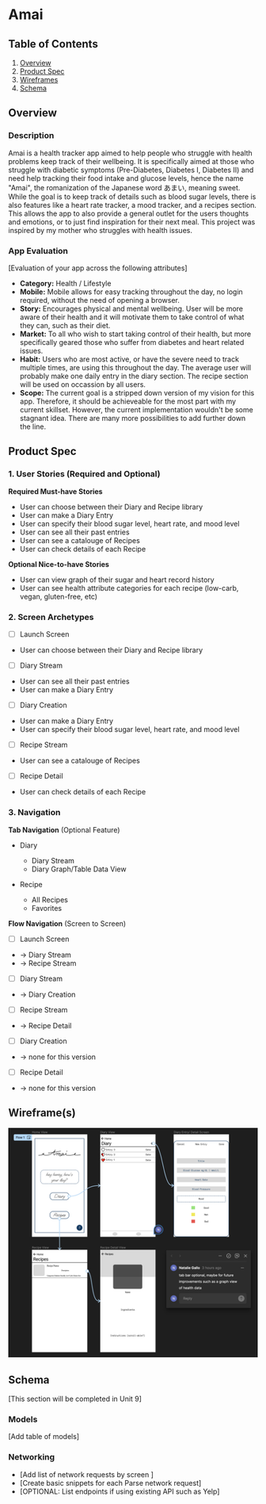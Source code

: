 # Amai

## Table of Contents

1. [Overview](#Overview)
2. [Product Spec](#Product-Spec)
3. [Wireframes](#Wireframes)
4. [Schema](#Schema)

## Overview

### Description

Amai is a health tracker app aimed to help people who struggle with health problems keep track of their wellbeing. It is specifically aimed at those who struggle with diabetic symptoms (Pre-Diabetes, Diabetes I, Diabetes II) and need help tracking their food intake and glucose levels, hence the name "Amai", the romanization of the Japanese word あまい, meaning sweet. While the goal is to keep track of details such as blood sugar levels, there is also features like a heart rate tracker, a mood tracker, and a recipes section. This allows the app to also provide a general outlet for the users thoughts and emotions, or to just find inspiration for their next meal. This project was inspired by my mother who struggles with health issues.

### App Evaluation

[Evaluation of your app across the following attributes]
- **Category:** Health / Lifestyle
- **Mobile:** Mobile allows for easy tracking throughout the day, no login required, without the need of opening a browser. 
- **Story:** Encourages physical and mental wellbeing. User will be more aware of their health and it will motivate them to take control of what they can, such as their diet.
- **Market:** To all who wish to start taking control of their health, but more specifically geared those who suffer from diabetes and heart related issues.
- **Habit:** Users who are most active, or have the severe need to track multiple times, are using this throughout the day. The average user will probably make one daily entry in the diary section. The recipe section will be used on occassion by all users.
- **Scope:** The current goal is a stripped down version of my vision for this app. Therefore, it should be achieveable for the most part with my current skillset. However, the current implementation wouldn't be some stagnant idea. There are many more possibilities to add further down the line.  

## Product Spec

### 1. User Stories (Required and Optional)

**Required Must-have Stories**

* User can choose between their Diary and Recipe library
* User can make a Diary Entry
* User can specify their blood sugar level, heart rate, and mood level
* User can see all their past entries
* User can see a catalouge of Recipes
* User can check details of each Recipe

**Optional Nice-to-have Stories**

* User can view graph of their sugar and heart record history
* User can see health attribute categories for each recipe (low-carb, vegan, gluten-free, etc)

### 2. Screen Archetypes

- [ ] Launch Screen
* User can choose between their Diary and Recipe library
- [ ] Diary Stream
* User can see all their past entries
* User can make a Diary Entry
- [ ] Diary Creation
* User can make a Diary Entry
* User can specify their blood sugar level, heart rate, and mood level
- [ ] Recipe Stream
* User can see a catalouge of Recipes
- [ ] Recipe Detail
* User can check details of each Recipe

### 3. Navigation

**Tab Navigation** (Optional Feature)
 
* Diary
    * Diary Stream
    * Diary Graph/Table Data View

* Recipe
    * All Recipes
    * Favorites

**Flow Navigation** (Screen to Screen)

- [ ] Launch Screen
* -> Diary Stream
* -> Recipe Stream
- [ ] Diary Stream
* -> Diary Creation
- [ ] Recipe Stream
* -> Recipe Detail
- [ ] Diary Creation
* -> none for this version
- [ ] Recipe Detail
* -> none for this version

## Wireframe(s)

<img src="https://github.com/natalie-gallo/amai-app/blob/3bac97c1be8df1c84802bacac7a2941de6377b66/amai-app-v1-wireframe.png" width=600>

## Schema 

[This section will be completed in Unit 9]

### Models

[Add table of models]

### Networking

- [Add list of network requests by screen ]
- [Create basic snippets for each Parse network request]
- [OPTIONAL: List endpoints if using existing API such as Yelp]
